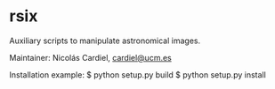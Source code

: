 # rsix

Auxiliary scripts to manipulate astronomical images.

Maintainer: Nicolás Cardiel, cardiel@ucm.es

Installation example:
$ python setup.py build
$ python setup.py install
